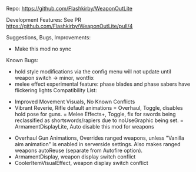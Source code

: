﻿Repo: https://github.com/Flashkirby/WeaponOutLite

Development Features:
See PR https://github.com/Flashkirby/WeaponOutLite/pull/4

Suggestions, Bugs, Improvements:

- Make this mod no sync

Known Bugs:

- hold style modifications via the config menu will not update until weapon switch -> minor, wontfix
- melee effect experimental feature: phase blades and phase sabers have flickering lights
Compatibility List:

+ Improved Movement Visuals, No Known Conflicts
+ Vibrant Reverie, Rifle default animations
= Overhaul, Toggle, disables hold pose for guns.
= Melee Effects+, Toggle, fix for swords being reclassified as shortswords/rapiers due to noUseGraphic being set.
= ArmamentDisplayLite, Auto disable this mod for weapons
- Overhaul Gun Animations, Overrides ranged weapons, unless "Vanilla aim animation" is enabled in serverside settings. Also makes ranged weapons autoReuse (separate from Autofire option).
- ArmamentDisplay, weapon display switch conflict
- CoolerItemVisualEffect, weapon display switch conflict